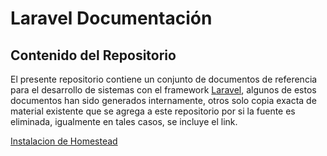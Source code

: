 # Laravel Documentación

## Contenido del Repositorio

El presente repositorio contiene un conjunto de documentos de referencia para el desarrollo de sistemas con el framework [Laravel], algunos de estos documentos han sido generados internamente, otros solo copia exacta de material existente que se agrega a este repositorio por si la fuente es eliminada, igualmente en tales casos, se incluye el link.

[Instalacion de Homestead](install-homestead.md)


[Laravel]: https://laravel.com/
[install-homestead]: /install-homestead.md

